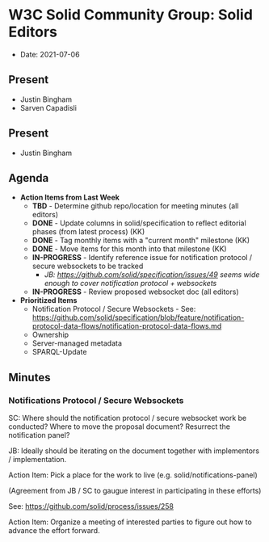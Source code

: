 # W3C Solid Community Group: Solid Editors

* Date: 2021-07-06

## Present
* Justin Bingham
* Sarven Capadisli

## Present
* Justin Bingham

## Agenda

* **Action Items from Last Week**
    - **TBD** - Determine github repo/location for meeting minutes (all editors)
    - **DONE** - Update columns in solid/specification to reflect editorial phases (from latest process) (KK)
    - **DONE** - Tag monthly items with a "current month" milestone (KK)
    - **DONE** - Move items for this month into that milestone (KK)
    - **IN-PROGRESS** - Identify reference issue for notification protocol / secure websockets to be tracked
        - *JB: https://github.com/solid/specification/issues/49 seems wide enough to cover notification protocol + websockets*
    - **IN-PROGRESS** - Review proposed websocket doc (all editors)
* **Prioritized Items**
    * Notification Protocol / Secure Websockets - See: https://github.com/solid/specification/blob/feature/notification-protocol-data-flows/notification-protocol-data-flows.md
    * Ownership
    * Server-managed metadata
    * SPARQL-Update

## Minutes

### Notifications Protocol / Secure Websockets

SC: Where should the notification protocol / secure websocket work be conducted? Where to move the proposal document? Resurrect the notification panel?

JB: Ideally should be iterating on the document together with implementors / implementation.

Action Item: Pick a place for the work to live (e.g. solid/notifications-panel)

(Agreement from JB / SC to gaugue interest in participating in these efforts)

See: https://github.com/solid/process/issues/258

Action Item: Organize a meeting of interested parties to figure out how to advance the effort forward.
